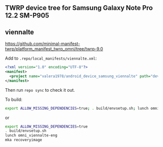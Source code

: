 ## TWRP device tree for Samsung Galaxy Note Pro 12.2 SM-P905
## viennalte

https://github.com/minimal-manifest-twrp/platform_manifest_twrp_omni/tree/twrp-9.0

Add to `.repo/local_manifests/viennalte.xml`:

```xml
<?xml version="1.0" encoding="UTF-8"?>
<manifest>
  <project name="valera1978/android_device_samsung_viennalte" path="device/samsung/viennalte" remote="github" revision="twrp" />
</manifest>
```

Then run `repo sync` to check it out.

To build:

```sh
export ALLOW_MISSING_DEPENDENCIES=true; . build/envsetup.sh; lunch omni_viennalte-eng; mka recoveryimage
```
or
```sh
export ALLOW_MISSING_DEPENDENCIES=true
. build/envsetup.sh
lunch omni_viennalte-eng
mka recoveryimage
```
